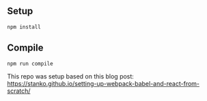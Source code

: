 Setup
---

```
npm install
```

Compile
---

```
npm run compile
```


This repo was setup based on this blog post:
https://stanko.github.io/setting-up-webpack-babel-and-react-from-scratch/
